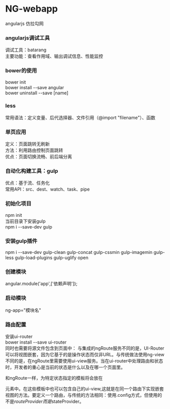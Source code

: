 # NG-webapp
angularjs 仿拉勾网

### angularjs调试工具
调试工具：batarang  
主要功能：查看作用域、输出调试信息、性能监控

### bower的使用
bower init  
bower install --save angular  
bower uninstall --save [name]

### less
常用语法：定义变量、后代选择器、文件引用（@import "filename"）、函数

### 单页应用
定义：页面跳转无刷新  
方法：利用路由控制页面跳转  
优点：页面切换流畅、前后端分离

### 自动化构建工具：gulp
优点：基于流、任务化  
常用API：src、dest、watch、task、pipe

### 初始化项目
npm init  
当前目录下安装gulp  
npm i --save-dev gulp

### 安装gulp插件
npm i --save-dev gulp-clean gulp-concat gulp-cssmin gulp-imagemin
gulp-less gulp-load-plugins gulp-uglify open

### 创建模块
angular.module('app',['依赖声明']);

### 启动模块
ng-app="模块名"

### 路由配置
安装ui-router  
bower install --save ui-router  
同时也需要将源文件包含到页面中：
    <script type="text/javascript" src="app/bower_components/angular-ui-router/release/angular-ui-router.js"></script>
与集成的ngRoute服务不同的是，UI-Router可以将视图嵌套，因为它基于的是操作状态而仅非URL。与传统做法使用ng-view不同的是，在ngRoute里需要使用ui-view服务。当在ui-router中处理路由和状态时，开发者的重心是当前的状态是什么以及在哪一个页面里。
<div ui-view></div>

和ngRoute一样，为特定状态指定的模板将会放在<div ui-view></div>元素中。在这些模板中也可以包含自己的ui-view,这就是在同一个路由下实现嵌套视图的方法。要定义一个路由，与传统的方法相同：使用.config方式，但使用的不是$routeProvider而是$stateProvider。  

